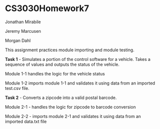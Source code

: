# CS3030Homework7
Jonathan Mirabile

Jeremy Marcusen

Morgan Dahl

This assignment practices module importing and module testing. 

**Task 1** - Simulates a portion of the control software for a vehicle. Takes a sequence of values and outputs the status of the vehicle.

Module 1-1 handles the logic for the vehicle status

Module 1-2 imports module 1-1 and validates it using data from an imported test.csv file.

**Task 2** - Converts a zipcode into a valid postal barcode. 

Module 2-1 - handles the logic for zipcode to barcode conversion

Module 2-2 - imports module 2-1 and validates it using data from an imported data.txt file
